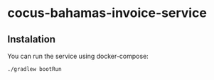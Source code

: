 # cocus-bahamas-invoice-service

## Instalation

You can run the service using docker-compose:

```bash
./gradlew bootRun
```